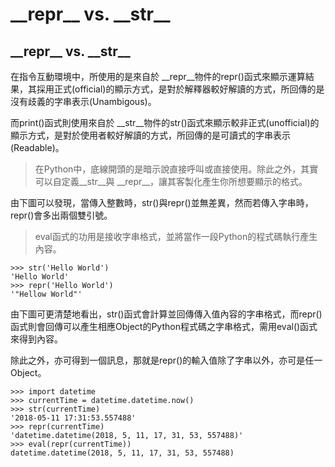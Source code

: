 # \_\_repr\_\_ vs.  \_\_str\_\_

## \_\_repr\_\_ vs. \_\_str\_\_

在指令互動環境中，所使用的是來自於 \_\_repr\_\_物件的repr\(\)函式來顯示運算結果，其採用正式\(official\)的顯示方式，是對於解釋器較好解讀的方式，所回傳的是沒有歧義的字串表示\(Unambigous\)。

而print\(\)函式則使用來自於 \_\_str\_\_物件的str\(\)函式來顯示較非正式\(unofficial\)的顯示方式，是對於使用者較好解讀的方式，所回傳的是可讀式的字串表示\(Readable\)。



> 在Python中，底線開頭的是暗示說直接呼叫或直接使用。除此之外，其實可以自定義\_\_str\_\_與 \_\_repr\_\_，讓其客製化產生你所想要顯示的格式。

由下圖可以發現，當傳入整數時，str\(\)與repr\(\)並無差異，然而若傳入字串時，repr\(\)會多出兩個雙引號。

> eval函式的功用是接收字串格式，並將當作一段Python的程式碼執行產生內容。

```text
>>> str('Hello World')
'Hello World'
>>> repr('Hello World')
'"Hellow World"'
```

由下圖可更清楚地看出，str\(\)函式會計算並回傳傳入值內容的字串格式，而repr\(\)函式則會回傳可以產生相應Object的Python程式碼之字串格式，需用eval\(\)函式來得到內容。  
  
除此之外，亦可得到一個訊息，那就是repr\(\)的輸入值除了字串以外，亦可是任一Object。

```text
>>> import datetime
>>> currentTime = datetime.datetime.now()
>>> str(currentTime)
'2018-05-11 17:31:53.557488'
>>> repr(currentTime)
'datetime.datetime(2018, 5, 11, 17, 31, 53, 557488)'
>>> eval(repr(currentTime))
datetime.datetime(2018, 5, 11, 17, 31, 53, 557488)
```



